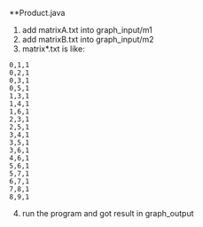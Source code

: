 **Product.java
1. add matrixA.txt  into graph_input/m1
2. add matrixB.txt  into graph_input/m2
3. matrix\*.txt is like:
```
0,1,1
0,2,1
0,3,1
0,5,1
1,3,1
1,4,1
1,6,1
2,3,1
2,5,1
3,4,1
3,5,1
3,6,1
4,6,1
5,6,1
5,7,1
6,7,1
7,8,1
8,9,1
```
4. run the program and got result in graph_output


